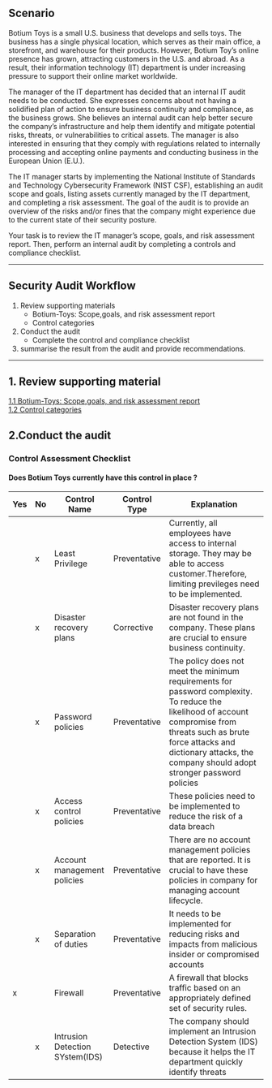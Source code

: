 ## Scenario 
Botium Toys is a small U.S. business that develops and sells toys. The business has a single physical location, which serves as their main office, a storefront, and warehouse for their products. However, Botium Toy’s online presence has grown, attracting customers in the U.S. and abroad. As a result, their information technology (IT) department is under increasing pressure to support their online market worldwide. 

The manager of the IT department has decided that an internal IT audit needs to be conducted. She expresses concerns about not having a solidified plan of action to ensure business continuity and compliance, as the business grows. She believes an internal audit can help better secure the company’s infrastructure and help them identify and mitigate potential risks, threats, or vulnerabilities to critical assets. The manager is also interested in ensuring that they comply with regulations related to internally processing and accepting online payments and conducting business in the European Union (E.U.).   

The IT manager starts by implementing the National Institute of Standards and Technology Cybersecurity Framework (NIST CSF), establishing an audit scope and goals, listing assets currently managed by the IT department, and completing a risk assessment. The goal of the audit is to provide an overview of the risks and/or fines that the company might experience due to the current state of their security posture.

Your task is to review the IT manager’s scope, goals, and risk assessment report. Then, perform an internal audit by completing a controls and compliance checklist. 


---

## Security Audit Workflow 
1. Review supporting materials
   - Botium-Toys: Scope,goals, and risk assessment report
   - Control categories
2. Conduct the audit 
   - Complete the control and compliance checklist
3. summarise the result from the audit and provide recommendations.


---
## 1. Review supporting material
[1.1 Botium-Toys: Scope,goals, and risk assessment report](https://github.com/supakitboon/Botium-Toys-Risk-Assessment/blob/f4861260ed4b091853e637c4442819c73088780a/Botium-Toys%3A%20Scope%2Cgoals%2C%20and%20risk%20assessment%20report.md)  
[1.2 Control categories](https://github.com/supakitboon/Botium-Toys-Risk-Assessment/blob/f4861260ed4b091853e637c4442819c73088780a/Control%20categories.md)

## 2.Conduct the audit 
### Control Assessment Checklist 
#### Does Botium Toys currently have this control in place ?
| Yes | No | Control Name | Control Type| Explanation | 
|---|---|---|---|---|
|  | x | Least Privilege | Preventative | Currently, all employees have access to internal storage. They may be able to access customer.Therefore, limiting previleges need to be implemented. |
|  | x | Disaster recovery plans | Corrective | Disaster recovery plans are not found in the company. These plans are crucial to ensure business continuity.|
|  | x | Password policies | Preventative | The policy does not meet the minimum requirements for password complexity. To reduce the likelihood of account compromise from threats such as brute force attacks and dictionary attacks, the company should adopt stronger password policies |
|  | x | Access control policies | Preventative | These policies need to be implemented to reduce the risk of a data breach | 
|  | x | Account management policies | Preventative | There are no account management policies that are reported. It is crucial to have these policies in company for managing account lifecycle.|
|  | x  | Separation of duties | Preventative | It needs to be implemented for reducing risks and impacts from malicious insider or compromised accounts | 
| x | | Firewall | Preventative  |A firewall that blocks traffic based on an appropriately defined set of security rules. | 
| | x | Intrusion Detection SYstem(IDS) | Detective | The company should implement an Intrusion Detection System (IDS) because it helps the IT department quickly identify threats | 








